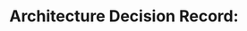 # Architecture Decision Record: <Title>

Date: <YYYY-MM-DD>

## Status

Proposed | Accepted | Superseded by ADR <x> | Deprecated

## Context

<Describe the forces at play, business drivers, technical constraints, etc.>

## Decision

<The explicit architectural decision that has been made>

## Consequences

### Positive

- <Benefit 1>
- <Benefit 2>

### Negative / Trade-offs

- <Downside 1>
- <Downside 2>

## Alternatives Considered

1. **<Alternative A>** — why not chosen
2. **<Alternative B>** — why not chosen

---

_Maintain ADRs in chronological order under `docs/docusaurus-docs/adr/` and link from the
Architecture doc where relevant._
